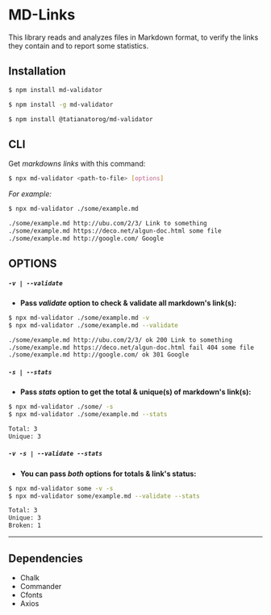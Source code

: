 # MD-Links

This library reads and analyzes files in Markdown format, to verify the links they contain and to report some statistics.

## Installation

```bash
$ npm install md-validator

$ npm install -g md-validator

$ npm install @tatianatorog/md-validator

```

## CLI
Get _markdowns links_ with this command:

```bash
$ npx md-validator <path-to-file> [options]
```

_For example:_

```bash
$ npx md-validator ./some/example.md

./some/example.md http://ubu.com/2/3/ Link to something
./some/example.md https://deco.net/algun-doc.html some file
./some/example.md http://google.com/ Google
```

## OPTIONS

##### `-v | --validate`

- **Pass _validate_ option to check & validate all markdown's link(s):**

```bash
$ npx md-validator ./some/example.md -v
$ npx md-validator ./some/example.md --validate

./some/example.md http://ubu.com/2/3/ ok 200 Link to something
./some/example.md https://deco.net/algun-doc.html fail 404 some file
./some/example.md http://google.com/ ok 301 Google
```

##### `-s | --stats`

- **Pass _stats_ option to get the total & unique(s) of markdown's link(s):**

```bash
$ npx md-validator ./some/ -s
$ npx md-validator ./some/example.md --stats

Total: 3
Unique: 3
```

##### `-v -s | --validate --stats`

- **You can pass _both_ options for totals & link's status:**

```bash
$ npx md-validator some -v -s
$ npx md-validator some/example.md --validate --stats

Total: 3
Unique: 3
Broken: 1

```

---

## Dependencies
- Chalk
- Commander
- Cfonts
- Axios
